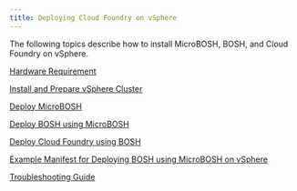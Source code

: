 ```yaml
---
title: Deploying Cloud Foundry on vSphere
---
```


The following topics describe how to install MicroBOSH, BOSH, and Cloud Foundry
on vSphere.

[Hardware Requirement](hardware_spec.html)

[Install and Prepare vSphere Cluster](install-and-prepare-vsphere.html)

[Deploy MicroBOSH](deploying_micro_bosh.html)

[Deploy BOSH using MicroBOSH](deploying_bosh_with_micro_bosh.html)

[Deploy Cloud Foundry using BOSH](deploy_cf_vsphere.html)

[Example Manifest for Deploying BOSH using MicroBOSH on vSphere](bosh-example-manifest.html)

[Troubleshooting Guide](troubleshooting_guide.html)